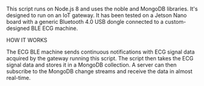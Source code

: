 This script runs on Node.js 8 and uses the noble and MongoDB libraries. It's designed to run on an IoT gateway. It has been tested on a Jetson Nano board with a generic Bluetooth 4.0 USB dongle connected to a custom-designed BLE ECG machine.

HOW IT WORKS

The ECG BLE machine sends continuous notifications with ECG signal data acquired by the gateway running this script. The script then takes the ECG signal data and stores it in a MongoDB collection. A server can then subscribe to the MongoDB change streams and receive the data in almost real-time.
